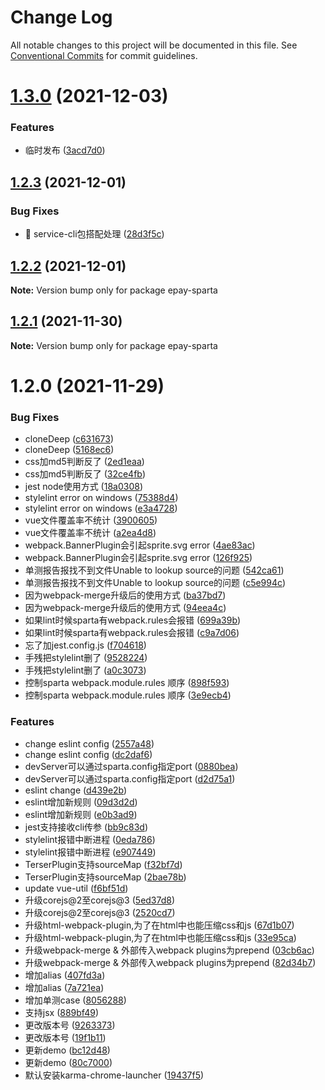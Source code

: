 # Change Log

All notable changes to this project will be documented in this file.
See [Conventional Commits](https://conventionalcommits.org) for commit guidelines.

# [1.3.0](https://github.com/CodeLittlePrince/epay-sparta/compare/v1.2.3...v1.3.0) (2021-12-03)


### Features

* 临时发布 ([3acd7d0](https://github.com/CodeLittlePrince/epay-sparta/commit/3acd7d0de4ff01936401090f5c7492b9cea7ba62))





## [1.2.3](https://github.com/CodeLittlePrince/epay-sparta/compare/v1.2.2...v1.2.3) (2021-12-01)


### Bug Fixes

* 🐛 service-cli包搭配处理 ([28d3f5c](https://github.com/CodeLittlePrince/epay-sparta/commit/28d3f5c35a33d50a6674a8c918d48c0a09b16e3c))





## [1.2.2](https://github.com/CodeLittlePrince/epay-sparta/compare/v1.2.1...v1.2.2) (2021-12-01)

**Note:** Version bump only for package epay-sparta





## [1.2.1](https://github.com/CodeLittlePrince/epay-sparta/compare/v1.2.0...v1.2.1) (2021-11-30)

**Note:** Version bump only for package epay-sparta





# 1.2.0 (2021-11-29)


### Bug Fixes

* cloneDeep ([c631673](https://github.com/CodeLittlePrince/epay-sparta/commit/c631673e86b1f30e0341404268f54a7eba319850))
* cloneDeep ([5168ec6](https://github.com/CodeLittlePrince/epay-sparta/commit/5168ec6db4a8965086efc7a8d69fa664c5e82fea))
* css加md5判断反了 ([2ed1eaa](https://github.com/CodeLittlePrince/epay-sparta/commit/2ed1eaa66ea5d90e9acc1f9b7f6adce0e423888e))
* css加md5判断反了 ([32ce4fb](https://github.com/CodeLittlePrince/epay-sparta/commit/32ce4fb77a6992b4925cc72c85fcb3b5ecbaad33))
* jest node使用方式 ([18a0308](https://github.com/CodeLittlePrince/epay-sparta/commit/18a0308a3b04c0ed83e03b303998194abf50d579))
* stylelint error on windows ([75388d4](https://github.com/CodeLittlePrince/epay-sparta/commit/75388d4884652ebabaa04dfe0be9594b1ab1d901))
* stylelint error on windows ([e3a4728](https://github.com/CodeLittlePrince/epay-sparta/commit/e3a4728c1d90c5a337ebf4439d319646d80c1c56))
* vue文件覆盖率不统计 ([3900605](https://github.com/CodeLittlePrince/epay-sparta/commit/390060581c2e18ee011869d8698de268abca6e1d))
* vue文件覆盖率不统计 ([a2ea4d8](https://github.com/CodeLittlePrince/epay-sparta/commit/a2ea4d8c763b940fb7de7aae85827f8f2be2ebb3))
* webpack.BannerPlugin会引起sprite.svg error ([4ae83ac](https://github.com/CodeLittlePrince/epay-sparta/commit/4ae83ac5cee0b74126a3e5ed7ad65e1b4fb800ff))
* webpack.BannerPlugin会引起sprite.svg error ([126f925](https://github.com/CodeLittlePrince/epay-sparta/commit/126f925d845fa6ac0269f3df42d8bba13e446335))
* 单测报告报找不到文件Unable to lookup source的问题 ([542ca61](https://github.com/CodeLittlePrince/epay-sparta/commit/542ca61a81c549127534efc32994ade4d54c6730))
* 单测报告报找不到文件Unable to lookup source的问题 ([c5e994c](https://github.com/CodeLittlePrince/epay-sparta/commit/c5e994c13fd53cf5b410fc5b0f105e81af939203))
* 因为webpack-merge升级后的使用方式 ([ba37bd7](https://github.com/CodeLittlePrince/epay-sparta/commit/ba37bd7fa4a70f71fdd24c4ada6c1b4acd659055))
* 因为webpack-merge升级后的使用方式 ([94eea4c](https://github.com/CodeLittlePrince/epay-sparta/commit/94eea4cb36d9da371f71f415775c606e0ec5f068))
* 如果lint时候sparta有webpack.rules会报错 ([699a39b](https://github.com/CodeLittlePrince/epay-sparta/commit/699a39baa9cf769daa0cd00f9525dc224d66c72d))
* 如果lint时候sparta有webpack.rules会报错 ([c9a7d06](https://github.com/CodeLittlePrince/epay-sparta/commit/c9a7d0631e138541ebc626c27077d1c5e2a8ae6e))
* 忘了加jest.config.js ([f704618](https://github.com/CodeLittlePrince/epay-sparta/commit/f7046181af6cdda18342bde4360212575786ec88))
* 手残把stylelint删了 ([9528224](https://github.com/CodeLittlePrince/epay-sparta/commit/9528224722d7ea80c70bec8280730e8402a80541))
* 手残把stylelint删了 ([a0c3073](https://github.com/CodeLittlePrince/epay-sparta/commit/a0c3073bf34076fc3c3cce82048c9190b6732ee2))
* 控制sparta webpack.module.rules 顺序 ([898f593](https://github.com/CodeLittlePrince/epay-sparta/commit/898f59375e35aaa56d7e1402bf302d8af001fd23))
* 控制sparta webpack.module.rules 顺序 ([3e9ecb4](https://github.com/CodeLittlePrince/epay-sparta/commit/3e9ecb425059bde5c1f0a5ae7c87048f0f154dd5))


### Features

* change eslint config ([2557a48](https://github.com/CodeLittlePrince/epay-sparta/commit/2557a4873ea3b96b1265a756a37d70fab5e67db7))
* change eslint config ([dc2daf6](https://github.com/CodeLittlePrince/epay-sparta/commit/dc2daf6652d7bc9bc70641a418300157bbe62496))
* devServer可以通过sparta.config指定port ([0880bea](https://github.com/CodeLittlePrince/epay-sparta/commit/0880beac77737e05afa39ae5c058ea5c7531dbd7))
* devServer可以通过sparta.config指定port ([d2d75a1](https://github.com/CodeLittlePrince/epay-sparta/commit/d2d75a17cb5653bcfb34bf477c258ed425e86001))
* eslint change ([d439e2b](https://github.com/CodeLittlePrince/epay-sparta/commit/d439e2b5b4eb7c5a0ad12c240e175331140f6fc8))
* eslint增加新规则 ([09d3d2d](https://github.com/CodeLittlePrince/epay-sparta/commit/09d3d2dc63133c84b95d80d63d9a7494b9241d83))
* eslint增加新规则 ([e0b3ad9](https://github.com/CodeLittlePrince/epay-sparta/commit/e0b3ad9e7d73ff2f52981129e8fae5bd853c87d8))
* jest支持接收cli传参 ([bb9c83d](https://github.com/CodeLittlePrince/epay-sparta/commit/bb9c83dc719aa36a7837691607746c78217dcb04))
* stylelint报错中断进程 ([0eda786](https://github.com/CodeLittlePrince/epay-sparta/commit/0eda78694f73b4cd88c27909b9f502fee69f69ff))
* stylelint报错中断进程 ([e907449](https://github.com/CodeLittlePrince/epay-sparta/commit/e907449ef4e77cbb6e5d73790ec0d542e777ab75))
* TerserPlugin支持sourceMap ([f32bf7d](https://github.com/CodeLittlePrince/epay-sparta/commit/f32bf7dddb3709f21a5810bc96ce2f2198092b42))
* TerserPlugin支持sourceMap ([2bae78b](https://github.com/CodeLittlePrince/epay-sparta/commit/2bae78bfd11fe9a08e0d86ef13e92d3024a03b9d))
* update vue-util ([f6bf51d](https://github.com/CodeLittlePrince/epay-sparta/commit/f6bf51d3ddbb331f1295bdd915d32f7481bdc973))
* 升级corejs@2至corejs@3 ([5ed37d8](https://github.com/CodeLittlePrince/epay-sparta/commit/5ed37d8a60d414cc2e560d777b53b16ca32089b3))
* 升级corejs@2至corejs@3 ([2520cd7](https://github.com/CodeLittlePrince/epay-sparta/commit/2520cd71a4984e17632294dae9fe2e6f0ae0581e))
* 升级html-webpack-plugin,为了在html中也能压缩css和js ([67d1b07](https://github.com/CodeLittlePrince/epay-sparta/commit/67d1b07e1c9a095310a5d41fa363074fbe7c5308))
* 升级html-webpack-plugin,为了在html中也能压缩css和js ([33e95ca](https://github.com/CodeLittlePrince/epay-sparta/commit/33e95ca8807a325f73683dbe2228501bdcd2f98f))
* 升级webpack-merge & 外部传入webpack plugins为prepend ([03cb6ac](https://github.com/CodeLittlePrince/epay-sparta/commit/03cb6acb8106ad0dae3c8a9f8d82eaed77d9a0f2))
* 升级webpack-merge & 外部传入webpack plugins为prepend ([82d34b7](https://github.com/CodeLittlePrince/epay-sparta/commit/82d34b784fedb51a5c5dc8677098975465e76696))
* 增加alias ([407fd3a](https://github.com/CodeLittlePrince/epay-sparta/commit/407fd3a55f6c5a4094260faa9b1cf0b2b291dc60))
* 增加alias ([7a721ea](https://github.com/CodeLittlePrince/epay-sparta/commit/7a721eab654ff65e2dcebfa0abc354c391c06861))
* 增加单测case ([8056288](https://github.com/CodeLittlePrince/epay-sparta/commit/805628824db143b604aef25cb20c8c31591f3f60))
* 支持jsx ([889bf49](https://github.com/CodeLittlePrince/epay-sparta/commit/889bf496064cdaa734181eb37c88fd5234ad4509))
* 更改版本号 ([9263373](https://github.com/CodeLittlePrince/epay-sparta/commit/926337360c6afcd2acd709744a5638e12761b579))
* 更改版本号 ([19f1b11](https://github.com/CodeLittlePrince/epay-sparta/commit/19f1b11005d66f4f7e001fbd2b63f83d23e42c2a))
* 更新demo ([bc12d48](https://github.com/CodeLittlePrince/epay-sparta/commit/bc12d48689d4631223e5e8469fab183e1ffce2af))
* 更新demo ([80c7000](https://github.com/CodeLittlePrince/epay-sparta/commit/80c7000d766b4ef7c8e66e32afca5d29b9d6f293))
* 默认安装karma-chrome-launcher ([19437f5](https://github.com/CodeLittlePrince/epay-sparta/commit/19437f5e9369ca72c544e2dff58fdd1a63c76937))
